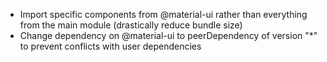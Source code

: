 - Import specific components from @material-ui rather than everything from the main module (drastically reduce bundle size)
- Change dependency on @material-ui to peerDependency of version "*" to prevent conflicts with user dependencies